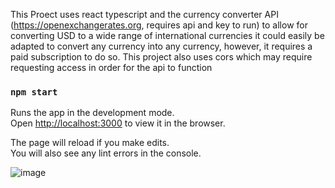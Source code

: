 This Proect uses react typescript and the currency converter API (https://openexchangerates.org, requires api and key to run) to allow for converting USD to a wide range of international currencies it could easily be adapted to convert any currency into any currency, however, it requires a paid subscription to do so. This project also uses cors which may require requesting access in order for the api to function


### `npm start`

Runs the app in the development mode.\
Open [http://localhost:3000](http://localhost:3000) to view it in the browser.

The page will reload if you make edits.\
You will also see any lint errors in the console.

![image](https://user-images.githubusercontent.com/61161816/125342987-66466680-e30a-11eb-9fc4-2ab88590ffca.png)


